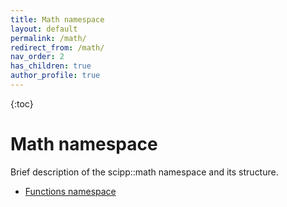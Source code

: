 ```yaml
---
title: Math namespace
layout: default
permalink: /math/
redirect_from: /math/
nav_order: 2
has_children: true
author_profile: true
---
```


{:toc}

# Math namespace
Brief description of the scipp::math namespace and its structure.

* [Functions namespace](/math/functions/)

